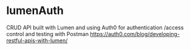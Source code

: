 # lumenAuth
CRUD API built with Lumen and using Auth0 for authentication /access control
and testing with Postman
https://auth0.com/blog/developing-restful-apis-with-lumen/
